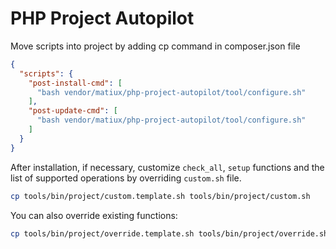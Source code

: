 PHP Project Autopilot
===

Move scripts into project by adding cp command in composer.json file

```json
{
  "scripts": {
    "post-install-cmd": [
      "bash vendor/matiux/php-project-autopilot/tool/configure.sh"
    ],
    "post-update-cmd": [
      "bash vendor/matiux/php-project-autopilot/tool/configure.sh"
    ]
  }
}
```

After installation, if necessary, customize `check_all`, `setup` functions and the list of supported operations by
overriding `custom.sh` file.

```bash
cp tools/bin/project/custom.template.sh tools/bin/project/custom.sh
```

You can also override existing functions:

```bash
cp tools/bin/project/override.template.sh tools/bin/project/override.sh
```